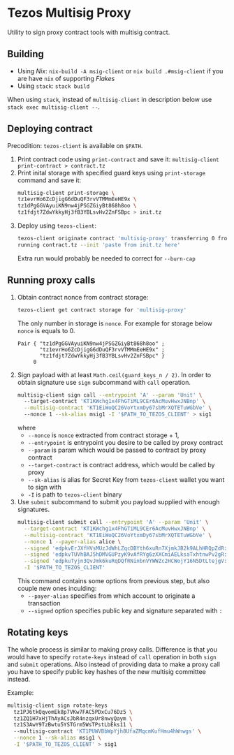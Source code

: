 # Tezos Multisig Proxy

Utility to sign proxy contract tools with multisig contract.

## Building
- Using _Nix_: `nix-build -A msig-client` or `nix build .#msig-client` if you are have `nix` of supporting _Flakes_
- Using `stack`: `stack build`

When using `stack`, instead of `multisig-client` in description below use `stack exec multisig-client --`.

## Deploying contract

Precodition: `tezos-client` is available on `$PATH`.

1. Print contract code using `print-contract` and save it: `multisig-client print-contract > contract.tz`
2. Print inital storage with specified guard keys using `print-storage` command and save it: 
    ```bash
    multisig-client print-storage \
    tz1evrHo6ZcDjigG6dDuQF3rvVTMMmEeHE9x \
    tz1dPgGGVAyuiKN9nw4jPSGZGiyBt868h8oo \
    tz1fdjt7ZdwYkkyHj3fB3YBLsvHv2ZnFSBpc > init.tz
    ```
3. Deploy using `tezos-client`: 
   ```bash
   tezos-client originate contract 'multisig-proxy' transferring 0 from 'my-account' \ 
   running contract.tz --init 'paste from init.tz here'
   ```
   Extra run would probably be needed to correct for `--burn-cap`

## Running proxy calls

1. Obtain contract nonce from contract storage: 
   ```bash
   tezos-client get contract storage for 'multisig-proxy' 
   ```
   The only number in storage is `nonce`. For example for storage below `nonce` is equals to 0.
   ```
   Pair { "tz1dPgGGVAyuiKN9nw4jPSGZGiyBt868h8oo" ;
          "tz1evrHo6ZcDjigG6dDuQF3rvVTMMmEeHE9x" ;
          "tz1fdjt7ZdwYkkyHj3fB3YBLsvHv2ZnFSBpc" }
        0
   ```
2. Sign payload with at least `Math.ceil(guard_keys_n / 2)`. In order to obtain signature use
   `sign` subcommand with `call` operation.
   ```bash
   multisig-client sign call --entrypoint 'A' --param 'Unit' \ 
     --target-contract 'KT1KWchg1x4FhGTiML9CEr6AcMuvHwxJNBnp' \
     --multisig-contract 'KT1EiWoQC26VoYtxmDy67sbMrXQTETuWGbVe' \ 
     --nonce 1 --sk-alias msig1 -I '$PATH_TO_TEZOS_CLIENT' > sig1
   ```
   where 
   - `--nonce` is `nonce` extracted from contract storage + 1, 
   - `--entrypoint` is entrypoint you desire to be called by proxy contract
   - `--param` is param which would be passed to contract by proxy contract 
   - `--target-contract` is contract address, which would be called by proxy
   - `--sk-alias` is alias for Secret Key from `tezos-client` wallet you want to sign with
   - `-I` is path to `tezos-client` binary
3. Use `submit` subcommand to submit you payload supplied with enough signatures.
   ```bash
   multisig-client submit call --entrypoint 'A' --param 'Unit' \
     --target-contract 'KT1KWchg1x4FhGTiML9CEr6AcMuvHwxJNBnp' \
     --multisig-contract 'KT1EiWoQC26VoYtxmDy67sbMrXQTETuWGbVe' \
     --nonce 1 --payer-alias alice \
     --signed 'edpkvErJXfHVsMUzJdWhLZqcDBYth6xuRn7XjmkJB2k9ALhHRQpZdR:edsigu5yCm4Sj1axYVo1Lqcfgk71i6crERb8BhaNgbZfQzUkBaawAkaxWpWkMiyK4UCsspQPWEvTSeSpG8iSswytxV6mpg3XKCi' \
     --signed 'edpkvTUVhBAJ5hDMVGUPzyK9vAfRYg6zXXCmiAELksaTxhtnwPv2gR:edsigtmQ4B8hHQ5FmJ5gCi1QQadQdiCfMT8UH66UznqBp9BwtTZCsHGELfTRts4neFTuCD31HTjLoUZzcrUJW1sc7wf6NuYn8oi' \
     --signed 'edpkuTyjn3QvJmk6kuRqDQfRNinbnVYWWZc2HCWojY16N5DtLtejgV:edsigtYJHVN6UwR4uzhBKGjHwm6DLfjuKtnexd3YJgK5rRPA2C272JZg9p6Ac627aspEKtZetguuAETaFoSDQiL9wpfwJNSmrVj' \
     -I '$PATH_TO_TEZOS_CLIENT'
   ```
   This command contains some options from previous step, but also couple new ones inculding: 
   - `--payer-alias` specifies from which account to originate a transaction
   - `--signed` option specifies public key and signature separated with `:`
   
## Rotating keys

The whole process is similar to making proxy calls. Difference is that you would have to specify `rotate-keys` instead of `call` operation in both `sign` and `submit` operations. Also instead of providing data to make a proxy call you have to specify public key hashes of the new multisig committee instead.

Example: 

``` bash
multisig-client sign rotate-keys 
  tz1PJ6tkQqvomEk8p7VKw7FAC5PDxCu76Dz5 \
  tz1ZQ1H7xHjThAyACsJbR4nzqxUr8nwyQaym \
  tz1S3AwY9TzBwtu5YSTGrm5WsTPstLbEks11 \ 
  --multisig-contract 'KT1PUWVBbWpYjh8UfaZMqcmKufHmu4hWnwgs' \
  --nonce 1 --sk-alias msig1 \
  -I '$PATH_TO_TEZOS_CLIENT' > sig1
```
  
